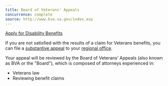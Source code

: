 ```yaml
---
title: Board of Veterans' Appeals
concurrence: complete
source: http://www.bva.va.gov/index.asp
---
```


<div class="main" role="main" markdown="0">
<div class="action-bar">
  <div class="row">
    <div class="small-12 columns">
      <a class="uk-button-primary" href="/disability-benefits/apply-for-benefits/">Apply for Disability Benefits</a>
    </div>
  </div>
</div>
<div class="section one" markdown="0">
<div class="primary" markdown="0">
<div class="row" markdown="0">
<div class="small-12 columns" markdown="1">

If you are not satisfied with the results of a claim for Veterans benefits, you can file a [substantive appeal](http://www.va.gov/vaforms/va/pdf/VA9.pdf) to your [regional office](http://www.benefits.va.gov/benefits/offices.asp).
</div>
<div class="small-12 columns" markdown="0">
<div class="call-out" markdown="1">
Your appeal will be reviewed by the Board of Veterans’ Appeals (also known as BVA or the "Board"), which is composed of attorneys experienced in:

- Veterans law
- Reviewing benefit claims

</div>
</div>


</div>
</div>

</div>
